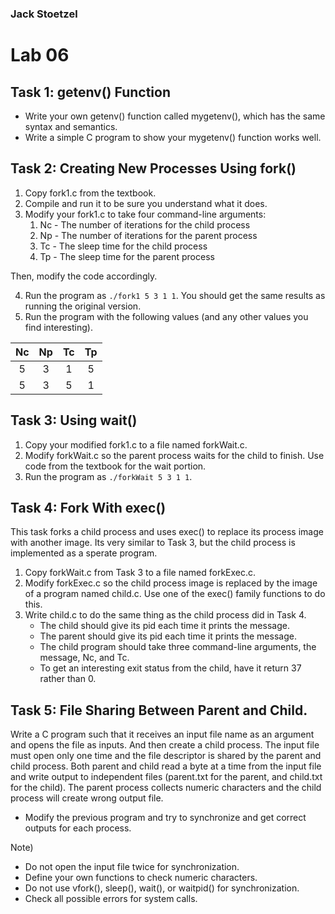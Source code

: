 ### Jack Stoetzel

# Lab 06

## Task 1: getenv() Function

* Write your own getenv() function called mygetenv(), which has the same syntax and semantics.
* Write a simple C program to show your mygetenv() function works well.

## Task 2: Creating New Processes Using fork()

1. Copy fork1.c from the textbook.
2. Compile and run it to be sure you understand what it does.
3. Modify your fork1.c to take four command-line arguments:
    1. Nc - The number of iterations for the child process
    2. Np - The number of iterations for the parent process
    3. Tc - The sleep time for the child process
    4. Tp - The sleep time for the parent process   
  
Then, modify the code accordingly.
    
4. Run the program as ```./fork1 5 3 1 1```. You should get the same results as running the original version.
5. Run the program with the following values (and any other values you find interesting).

| Nc | Np | Tc | Tp |
|:--:|:--:|:--:|:--:|
| 5  | 3  | 1  | 5  |
| 5  | 3  | 5  | 1  |

## Task 3: Using wait()

1. Copy your modified fork1.c to a file named forkWait.c.
2. Modify forkWait.c so the parent process waits for the child to finish. Use code from the textbook for the wait portion.
3. Run the program as ```./forkWait 5 3 1 1```.

## Task 4: Fork With exec()

This task forks a child process and uses exec() to replace its process image with another image. 
Its very similar to Task 3, but the child process is implemented as a sperate program.

1. Copy forkWait.c from Task 3 to a file named forkExec.c.
2. Modify forkExec.c so the child process image is replaced by the image of a program named child.c. 
Use one of the exec() family functions to do this.
3. Write child.c to do the same thing as the child process did in Task 4.
    * The child should give its pid each time it prints the message.
    * The parent should give its pid each time it prints the message.
    * The child program should take three command-line arguments, the message, Nc, and Tc.
    * To get an interesting exit status from the child, have it return 37 rather than 0.
    
## Task 5: File Sharing Between Parent and Child.

Write a C program such that it receives an input file name as an argument and opens the file as inputs.
And then create a child process. 
The input file must open only one time and the file descriptor is shared by the parent and child process.
Both parent and child read a byte at a time from the input file and write output to independent files 
(parent.txt for the parent, and child.txt for the child).
The parent process collects numeric characters and the child process will create wrong output file.

* Modify the previous program and try to synchronize and get correct outputs for each process.
    
Note)
* Do not open the input file twice for synchronization.
* Define your own functions to check numeric characters.
* Do not use vfork(), sleep(), wait(), or waitpid() for synchronization.
* Check all possible errors for system calls.
